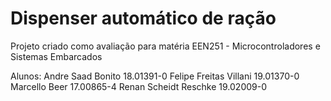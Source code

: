 # Dispenser automático de ração
Projeto criado como avaliação para matéria EEN251 - Microcontroladores e Sistemas Embarcados

Alunos:
Andre Saad Bonito 18.01391-0
Felipe Freitas Villani 19.01370-0
Marcello Beer 17.00865-4
Renan Scheidt Reschke 19.02009-0